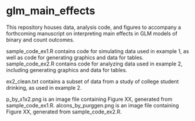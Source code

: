 # glm_main_effects

This repository houses data, analysis code, and figures to accompany a forthcoming manuscript on interpreting main effects in GLM models of binary and count outcomes. 

sample_code_ex1.R contains code for simulating data used in example 1, as well as code for generating graphics and data for tables.   
sample_code_ex2.R contains code for analyzing data used in example 2, including generating graphics and data for tables.

ex2_clean.txt contains a subset of data from a study of college student drinking, as used in example 2.

p_by_x1x2.png is an image file containing Figure XX, generated from sample_code_ex1.R.
alcons_by_purggen.png is an image file containing Figure XX, generated from sample_code_ex2.R.
